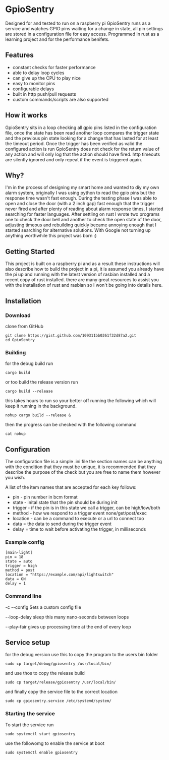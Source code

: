# GpioSentry

Designed for and tested to run on a raspberry pi GpioSentry runs as a service and watches GPIO pins waiting for a change in state, all pin settings are stored in a configuration file for easy access.  Programmed in rust as a learning project and for the performance benifets.

## Features

* constant checks for faster performance
* able to delay loop cycles
* can give up the CPU to play nice
* easy to monitor pins
* configurable delays
* built in http push/pull requests
* custom commands/scripts are also supported


## How it works

GpioSentry sits in a loop checking all gpio pins listed in the configuration file, once the state has been read another loop compares the trigger state and the previous pin state looking for a change that has lasted for at least the timeout period.  Once the trigger has been verified as valid the configured action is run GpioSentry does not check for the return value of any action and will only log that the action should have fired.  http timeouts are silently ignored and only repeat if the event is triggered again.

## Why?

I'm in the process of designing my smart home and wanted to diy my own alarm system, originally I was using python to read the gpio pins but the response time wasn't fast enough.  During the testing phase I was able to open and close the door (with a 2 inch gap) fast enough that the trigger never fired and after plenty of reading about alarm response times, I started searching for faster languages.  After settling on rust I wrote two programs one to check the door bell and another to check the open state of the door, adjusting timeous and rebuilding quickly became annoying enough that I started searching for alternative solutions.  With Google not turning up anything worthwhile this project was born :)


## Getting Started

This project is built on a raspberry pi and as a result these instructions will also describe how to build the project in a pi, it is assumed you already have the pi up and running with the latest version of rasbian installed and a recent copy of rust installed.  there are many great resources to assist you with the installation of rust and rasbian so I won't be going into details here.

## Installation

### Download

clone from GitHub
```
git clone https://gist.github.com/109311bb0361f32d87a2.git
cd GpioSentry
```


### Building

for the debug build run
```
cargo build
```
or too build the release version run
```
cargo build --release
```

this takes hours to run so your better off running the following which will keep it running in the background.

```
nohup cargo build --release &
```
then the progress can be checked with the following command

```
cat nohup
```

## Configuration

The configuration file is a simple .ini file the section names can be anything with the condition that they must be unique, it is recommended that they describe the purpose of the check but you are free to name them however you wish.

A list of the item names that are accepted for each key follows:

* pin - pin number in bcm format
* state - inital state that the pin should be during init
* trigger - if the pin is in this state we call a trigger, can be high/low/both
* method - how we respond to a trigger event none/get/post/exec
* location - can be a command to execute or a url to connect too
* data = the data to send during the trigger event
* delay = time to wait before activating the trigger, in milliseconds

### Example config

```
[main-light]
pin = 18
state = auto
trigger = high
method = post
location = "https://example.com/api/lightswitch"
data = ON
delay = 1
```

### Command line

-c --config Sets a custom config file

--loop-delay sleep this many nano-seconds between loops

--play-fair gives up processing time at the end of every loop


##  Service setup

for the debug version use this to copy the program to the users bin folder
```
sudo cp target/debug/gpiosentry /usr/local/bin/
```
and use thos to copy the release build
```
sudo cp target/release/gpiosentry /usr/local/bin/
```
and finally copy the service file to the correct location
```
sudo cp gpiosentry.service /etc/systemd/system/
```

### Starting the service

To start the service run
```
sudo systemctl start gpiosentry
```
use the followomg to enable the service at boot
```
sudo systemctl enable gpiosentry
```

